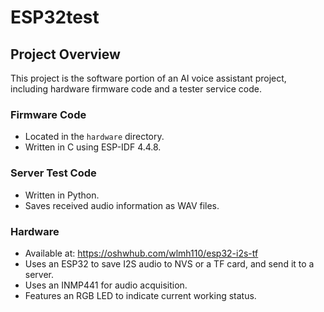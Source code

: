 # ESP32test
 
## Project Overview

This project is the software portion of an AI voice assistant project, including hardware firmware code and a tester service code.

### Firmware Code
* Located in the `hardware` directory.
* Written in C using ESP-IDF 4.4.8.

### Server Test Code
* Written in Python.
* Saves received audio information as WAV files.

### Hardware
* Available at: https://oshwhub.com/wlmh110/esp32-i2s-tf
* Uses an ESP32 to save I2S audio to NVS or a TF card, and send it to a server.
* Uses an INMP441 for audio acquisition.
* Features an RGB LED to indicate current working status.
